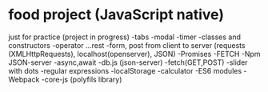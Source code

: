 # food project (JavaScript native)


just for practice (project  in progress)
-tabs
-modal
-timer
-classes and constructors
-operator ...rest 
-form, post from client to server  (requests (XMLHttpRequests), localhost(openserver), JSON)
-Promises
-FETCH
-Npm JSON-server
-async,await
-db.js (json-server)
-fetch(GET,POST)
-slider with dots
-regular expressions
-localStorage
-calculator
-ES6 modules
-Webpack
-core-js (polyfils library)
